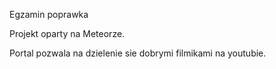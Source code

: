 Egzamin poprawka 

Projekt oparty na Meteorze.

Portal pozwala na dzielenie sie dobrymi filmikami na youtubie.
